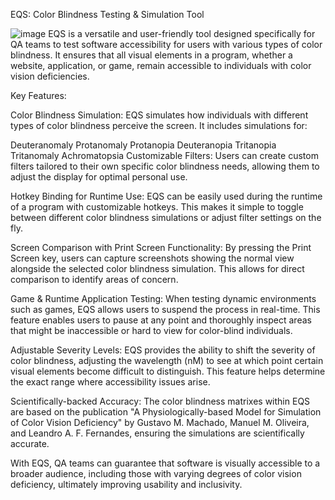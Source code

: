 EQS: Color Blindness Testing & Simulation Tool

![image](https://github.com/user-attachments/assets/3bcb698b-451d-47c6-8e8c-34b33dc3b535)
EQS is a versatile and user-friendly tool designed specifically for QA teams to test software accessibility for users with various types of color blindness. It ensures that all visual elements in a program, whether a website, application, or game, remain accessible to individuals with color vision deficiencies.

Key Features:

Color Blindness Simulation: EQS simulates how individuals with different types of color blindness perceive the screen. It includes simulations for:

Deuteranomaly
Protanomaly
Protanopia
Deuteranopia
Tritanopia
Tritanomaly
Achromatopsia
Customizable Filters: Users can create custom filters tailored to their own specific color blindness needs, allowing them to adjust the display for optimal personal use.

Hotkey Binding for Runtime Use: EQS can be easily used during the runtime of a program with customizable hotkeys. This makes it simple to toggle between different color blindness simulations or adjust filter settings on the fly.

Screen Comparison with Print Screen Functionality: By pressing the Print Screen key, users can capture screenshots showing the normal view alongside the selected color blindness simulation. This allows for direct comparison to identify areas of concern.

Game & Runtime Application Testing: When testing dynamic environments such as games, EQS allows users to suspend the process in real-time. This feature enables users to pause at any point and thoroughly inspect areas that might be inaccessible or hard to view for color-blind individuals.

Adjustable Severity Levels: EQS provides the ability to shift the severity of color blindness, adjusting the wavelength (nM) to see at which point certain visual elements become difficult to distinguish. This feature helps determine the exact range where accessibility issues arise.

Scientifically-backed Accuracy: The color blindness matrixes within EQS are based on the publication "A Physiologically-based Model for Simulation of Color Vision Deficiency" by Gustavo M. Machado, Manuel M. Oliveira, and Leandro A. F. Fernandes, ensuring the simulations are scientifically accurate.

With EQS, QA teams can guarantee that software is visually accessible to a broader audience, including those with varying degrees of color vision deficiency, ultimately improving usability and inclusivity.
